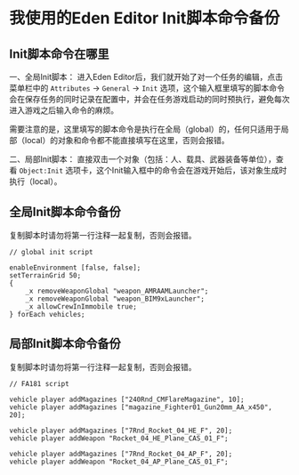 <!--
 * @Description: 
 * @Version: 
 * @Author: Ultronxr
 * @Date: 2021-01-11 21:25:36
 * @LastEditors: Ultronxr
 * @LastEditTime: 2021-01-15 16:36:49
-->

# 我使用的Eden Editor Init脚本命令备份

## Init脚本命令在哪里

一、全局Init脚本：
进入Eden Editor后，我们就开始了对一个任务的编辑，点击菜单栏中的 `Attributes` -> `General` -> `Init` 选项，这个输入框里填写的脚本命令会在保存任务的同时记录在配置中，并会在任务游戏启动的同时预执行，避免每次进入游戏之后输入命令的麻烦。

需要注意的是，这里填写的脚本命令是执行在全局（global）的，任何只适用于局部（local）的对象和命令都不能直接填写在这里，否则会报错。

二、局部Init脚本：
直接双击一个对象（包括：人、载具、武器装备等单位），查看 `Object:Init` 选项卡，这个Init输入框中的命令会在游戏开始后，该对象生成时执行（local）。

## 全局Init脚本命令备份

复制脚本时请勿将第一行注释一起复制，否则会报错。

```script
// global init script

enableEnvironment [false, false];
setTerrainGrid 50;
{
    _x removeWeaponGlobal "weapon_AMRAAMLauncher";
    _x removeWeaponGlobal "weapon_BIM9xLauncher";
    _x allowCrewInImmobile true;
} forEach vehicles;
```

## 局部Init脚本命令备份

复制脚本时请勿将第一行注释一起复制，否则会报错。

```script
// FA181 script

vehicle player addMagazines ["240Rnd_CMFlareMagazine", 10];
vehicle player addMagazines ["magazine_Fighter01_Gun20mm_AA_x450", 20];

vehicle player addMagazines ["7Rnd_Rocket_04_HE_F", 20];
vehicle player addWeapon "Rocket_04_HE_Plane_CAS_01_F";

vehicle player addMagazines ["7Rnd_Rocket_04_AP_F", 20];
vehicle player addWeapon "Rocket_04_AP_Plane_CAS_01_F";





```
